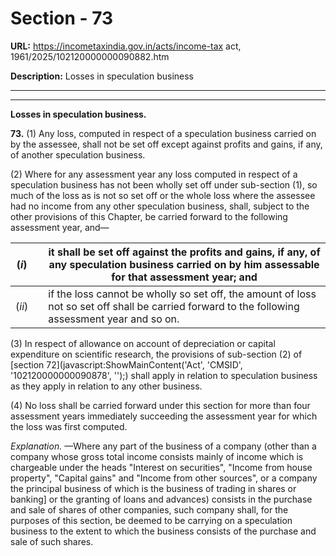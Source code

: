 # Section - 73

**URL:** https://incometaxindia.gov.in/acts/income-tax act, 1961/2025/102120000000090882.htm

**Description:** Losses in speculation business

---

****  
  
**Losses in speculation business.**

**73.** (1) Any loss, computed in respect of a speculation business carried on by the assessee, shall not be set off except against profits and gains, if any, of another speculation business.

(2) Where for any assessment year any loss computed in respect of a speculation business has not been wholly set off under sub-section (1), so much of the loss as is not so set off or the whole loss where the assessee had no income from any other speculation business, shall, subject to the other provisions of this Chapter, be carried forward to the following assessment year, and—

(_i_) |  |  it shall be set off against the profits and gains, if any, of any speculation business carried on by him assessable for that assessment year; and  
---|---|---  
(_ii_) |  |  if the loss cannot be wholly so set off, the amount of loss not so set off shall be carried forward to the following assessment year and so on.  
  
(3) In respect of allowance on account of depreciation or capital expenditure on scientific research, the provisions of sub-section (2) of [section 72](javascript:ShowMainContent\('Act', 'CMSID', '102120000000090878', ''\);) shall apply in relation to speculation business as they apply in relation to any other business.

(4) No loss shall be carried forward under this section for more than four assessment years immediately succeeding the assessment year for which the loss was first computed.

_Explanation._ —Where any part of the business of a company (other than a company whose gross total income consists mainly of income which is chargeable under the heads "Interest on securities", "Income from house property", "Capital gains" and "Income from other sources", or a company the principal business of which is the business of trading in shares or banking] or the granting of loans and advances) consists in the purchase and sale of shares of other companies, such company shall, for the purposes of this section, be deemed to be carrying on a speculation business to the extent to which the business consists of the purchase and sale of such shares.